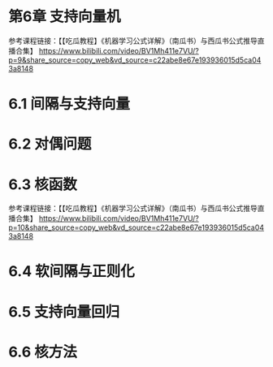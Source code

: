 # 第6章 支持向量机

参考课程链接：【【吃瓜教程】《机器学习公式详解》（南瓜书）与西瓜书公式推导直播合集】 https://www.bilibili.com/video/BV1Mh411e7VU/?p=9&share_source=copy_web&vd_source=c22abe8e67e193936015d5ca043a8148

# 6.1 间隔与支持向量



# 6.2 对偶问题



# 6.3 核函数



参考课程链接：【【吃瓜教程】《机器学习公式详解》（南瓜书）与西瓜书公式推导直播合集】 https://www.bilibili.com/video/BV1Mh411e7VU/?p=10&share_source=copy_web&vd_source=c22abe8e67e193936015d5ca043a8148

# 6.4 软间隔与正则化



# 6.5 支持向量回归



# 6.6 核方法